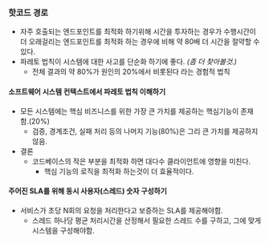 ### 핫코드 경로

* 자주 호출되는 엔드포인트를 최적화 하기위해 시간을 투자하는 경우가 수행시간이 더 오래걸리는 엔드포인트를 최적화 하는 경우에 비해 약 80배 더 시간을 절약할 수 있다.
* 파레토 법칙이 시스템에 대한 사고를 단순화 하기에 좋다. *(좀 더 찾아볼것.)*
  * 전체 결과의 약 80%가 원인의 20%에서 비롯된다 라는 경험적 법칙

#### 소프트웨어 시스템 컨텍스트에서 파레토 법칙 이해하기
* 모든 시스템에는 핵심 비즈니스를 위한 가장 큰 가치를 제공하는 핵심기능이 존재함.(20%)
  * 검증, 경계조건, 실패 처리 등의 나머지 기능(80%)은 그리 큰 가치를 제공하지 않음.
* 결론
  * 코드베이스의 작은 부분을 최적화 하면 대다수 클라이언트에 영향을 미친다.
    * 핵심 기능의 로직을 최적화 하는것이 더 효율적이다.

#### 주어진 SLA를 위해 동시 사용자(스레드) 숫자 구성하기
* 서비스가 초당 N회의 요청을 처리한다고 보증하는 SLA를 제공해야함.
  * 스레드 하나당 평균 처리시간을 산정해서 필요한 스레드 수를 구하고, 그에 맞게 시스템을 구성해야함.
